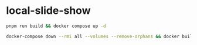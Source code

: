 # local-slide-show

```sh
pnpm run build && docker compose up -d
```

```sh
docker-compose down --rmi all --volumes --remove-orphans && docker builder prune -f
```
